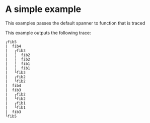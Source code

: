 # A simple example

This examples passes the default spanner to function that is traced

This example outputs the following trace:

```plaintext
┌fib5
|  fib4
|   ┌fib3
|   ┆  fib2
|   ┆  fib2
|   ┆  fib1
|   ┆  fib1
|   └fib3
|   ┌fib2
|   └fib2
|  fib4
|  fib3
|   ┌fib2
|   └fib2
|   ┌fib1
|   └fib1
|  fib3
└fib5
```
